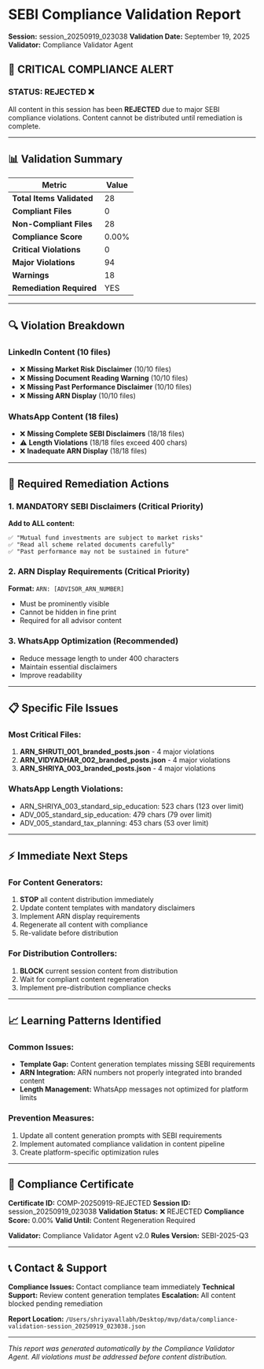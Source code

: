 # SEBI Compliance Validation Report
**Session:** session_20250919_023038
**Validation Date:** September 19, 2025
**Validator:** Compliance Validator Agent

## 🚨 CRITICAL COMPLIANCE ALERT

### STATUS: **REJECTED** ❌

All content in this session has been **REJECTED** due to major SEBI compliance violations. Content cannot be distributed until remediation is complete.

---

## 📊 Validation Summary

| Metric | Value |
|--------|--------|
| **Total Items Validated** | 28 |
| **Compliant Files** | 0 |
| **Non-Compliant Files** | 28 |
| **Compliance Score** | 0.00% |
| **Critical Violations** | 0 |
| **Major Violations** | 94 |
| **Warnings** | 18 |
| **Remediation Required** | YES |

---

## 🔍 Violation Breakdown

### LinkedIn Content (10 files)
- ❌ **Missing Market Risk Disclaimer** (10/10 files)
- ❌ **Missing Document Reading Warning** (10/10 files)
- ❌ **Missing Past Performance Disclaimer** (10/10 files)
- ❌ **Missing ARN Display** (10/10 files)

### WhatsApp Content (18 files)
- ❌ **Missing Complete SEBI Disclaimers** (18/18 files)
- ⚠️ **Length Violations** (18/18 files exceed 400 chars)
- ❌ **Inadequate ARN Display** (18/18 files)

---

## 🎯 Required Remediation Actions

### 1. **MANDATORY SEBI Disclaimers** (Critical Priority)

**Add to ALL content:**
```
✅ "Mutual fund investments are subject to market risks"
✅ "Read all scheme related documents carefully"
✅ "Past performance may not be sustained in future"
```

### 2. **ARN Display Requirements** (Critical Priority)

**Format:** `ARN: [ADVISOR_ARN_NUMBER]`
- Must be prominently visible
- Cannot be hidden in fine print
- Required for all advisor content

### 3. **WhatsApp Optimization** (Recommended)

- Reduce message length to under 400 characters
- Maintain essential disclaimers
- Improve readability

---

## 📋 Specific File Issues

### Most Critical Files:
1. **ARN_SHRUTI_001_branded_posts.json** - 4 major violations
2. **ARN_VIDYADHAR_002_branded_posts.json** - 4 major violations
3. **ARN_SHRIYA_003_branded_posts.json** - 4 major violations

### WhatsApp Length Violations:
- ARN_SHRIYA_003_standard_sip_education: 523 chars (123 over limit)
- ADV_005_standard_sip_education: 479 chars (79 over limit)
- ADV_005_standard_tax_planning: 453 chars (53 over limit)

---

## ⚡ Immediate Next Steps

### For Content Generators:
1. **STOP** all content distribution immediately
2. Update content templates with mandatory disclaimers
3. Implement ARN display requirements
4. Regenerate all content with compliance
5. Re-validate before distribution

### For Distribution Controllers:
1. **BLOCK** current session content from distribution
2. Wait for compliant content regeneration
3. Implement pre-distribution compliance checks

---

## 📈 Learning Patterns Identified

### Common Issues:
- **Template Gap:** Content generation templates missing SEBI requirements
- **ARN Integration:** ARN numbers not properly integrated into branded content
- **Length Management:** WhatsApp messages not optimized for platform limits

### Prevention Measures:
1. Update all content generation prompts with SEBI requirements
2. Implement automated compliance validation in content pipeline
3. Create platform-specific optimization rules

---

## 📝 Compliance Certificate

**Certificate ID:** COMP-20250919-REJECTED
**Session ID:** session_20250919_023038
**Validation Status:** ❌ REJECTED
**Compliance Score:** 0.00%
**Valid Until:** Content Regeneration Required

**Validator:** Compliance Validator Agent v2.0
**Rules Version:** SEBI-2025-Q3

---

## 📞 Contact & Support

**Compliance Issues:** Contact compliance team immediately
**Technical Support:** Review content generation templates
**Escalation:** All content blocked pending remediation

**Report Location:** `/Users/shriyavallabh/Desktop/mvp/data/compliance-validation-session_20250919_023038.json`

---

*This report was generated automatically by the Compliance Validator Agent. All violations must be addressed before content distribution.*